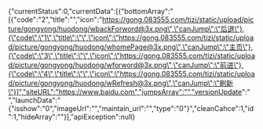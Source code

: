{"currentStatus":0,"currentData":[{"bottomArray":"[{\"code\":\"2\",\"title\":\"\",\"icon\":\"https://gong.083555.com/tizi/static/upload/picture/gongyong/huodong/wbackForword@3x.png\",\"canJump\":\"后退\"},{\"code\":\"1\",\"title\":\"\",\"icon\":\"https://gong.083555.com/tizi/static/upload/picture/gongyong/huodong/whomePage@3x.png\",\"canJump\":\"主页\"},{\"code\":\"3\",\"title\":\"\",\"icon\":\"https://gong.083555.com/tizi/static/upload/picture/gongyong/huodong/wforword@3x.png\",\"canJump\":\"前进\"},{\"code\":\"4\",\"title\":\"\",\"icon\":\"https://gong.083555.com/tizi/static/upload/picture/gongyong/huodong/wRefresh@3x.png\",\"canJump\":\"刷新\"}]","siteURL":"https://www.baidu.com","jumpsArray":"","versionUpdate":" ","launchData":"{\"isshow\":\"0\",\"imageUrl\":\"\",\"maintain_url\":\"\",\"type\":\"0\"}","cleanCahce":1,"id":1,"hideArray":""}],"apiException":null}
